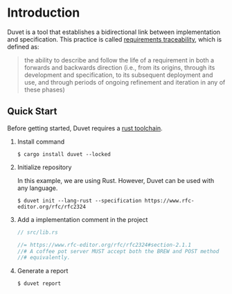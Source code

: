 # Introduction

Duvet is a tool that establishes a bidirectional link between implementation and specification. This practice is called [requirements traceability](https://en.wikipedia.org/wiki/Requirements_traceability), which is defined as:

> the ability to describe and follow the life of a requirement in both a forwards and backwards direction (i.e., from its origins, through its development and specification, to its subsequent deployment and use, and through periods of ongoing refinement and iteration in any of these phases)

## Quick Start

Before getting started, Duvet requires a [rust toolchain](https://www.rust-lang.org/tools/install).

1. Install command

    ```console
    $ cargo install duvet --locked
    ```

2. Initialize repository

    In this example, we are using Rust. However, Duvet can be used with any language.

    ```console
    $ duvet init --lang-rust --specification https://www.rfc-editor.org/rfc/rfc2324
    ```

3. Add a implementation comment in the project

    ```rust
    // src/lib.rs

    //= https://www.rfc-editor.org/rfc/rfc2324#section-2.1.1
    //# A coffee pot server MUST accept both the BREW and POST method
    //# equivalently.
    ```

4. Generate a report

    ```console
    $ duvet report
    ```
